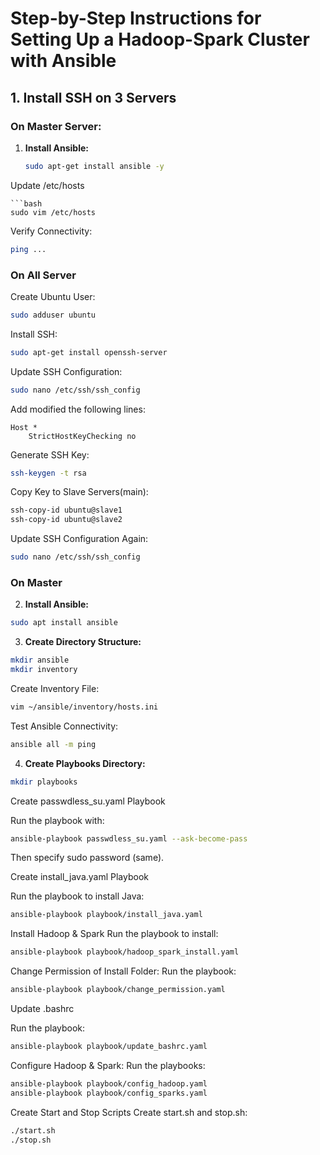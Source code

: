 # Step-by-Step Instructions for Setting Up a Hadoop-Spark Cluster with Ansible

## 1. Install SSH on 3 Servers

### On Master Server:
1. **Install Ansible:**
   ```bash
   sudo apt-get install ansible -y
Update /etc/hosts
   ```
   ```bash
sudo vim /etc/hosts
   ```
Verify Connectivity:

   ```bash
ping ...
```

### On All Server

Create Ubuntu User:
   
   ```bash
sudo adduser ubuntu
```
Install SSH:
   
   ```bash
sudo apt-get install openssh-server
```
Update SSH Configuration:

   ```bash
sudo nano /etc/ssh/ssh_config
```
Add modified the following lines:
```
Host *
    StrictHostKeyChecking no
```
Generate SSH Key:
   ```bash
ssh-keygen -t rsa
```
Copy Key to Slave Servers(main):

   ```bash
ssh-copy-id ubuntu@slave1
ssh-copy-id ubuntu@slave2
```
Update SSH Configuration Again:

```bash
sudo nano /etc/ssh/ssh_config
```
### On Master

2. **Install Ansible:**

```bash
sudo apt install ansible
```

3. **Create Directory Structure:**

```bash
mkdir ansible
mkdir inventory
```

Create Inventory File:

   ```bash
vim ~/ansible/inventory/hosts.ini
```

Test Ansible Connectivity:

   ```bash
ansible all -m ping
```

4. **Create Playbooks Directory:**

```bash
mkdir playbooks
```

Create passwdless_su.yaml Playbook

Run the playbook with:

   ```bash
ansible-playbook passwdless_su.yaml --ask-become-pass
```
Then specify sudo password (same).

Create install_java.yaml Playbook

Run the playbook to install Java:

   ```bash
ansible-playbook playbook/install_java.yaml
```

Install Hadoop & Spark
Run the playbook to install:

   ```bash
ansible-playbook playbook/hadoop_spark_install.yaml
```
Change Permission of Install Folder:
Run the playbook:

   ```bash
ansible-playbook playbook/change_permission.yaml
```

Update .bashrc

Run the playbook:

   ```bash
ansible-playbook playbook/update_bashrc.yaml
```

Configure Hadoop & Spark:
Run the playbooks:

   ```bash
ansible-playbook playbook/config_hadoop.yaml
ansible-playbook playbook/config_sparks.yaml
```

Create Start and Stop Scripts
Create start.sh and stop.sh:

   ```bash
./start.sh
./stop.sh
```
